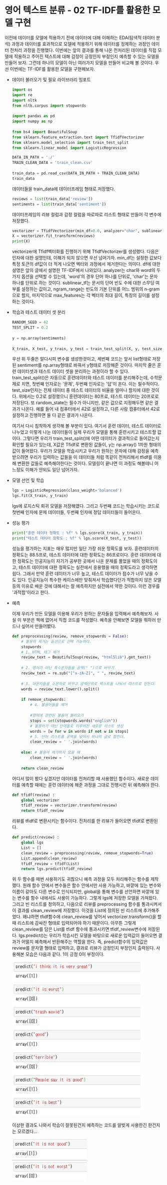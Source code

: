 # 영어 텍스트 분류 - 02 TF-IDF를 활용한 모델 구현



이전에 데이터를 모델에 적용하기 전에 데이터에 대해 이해하는 EDA(탐색적 데이터 분석) 과정과 데이터를 효과적으로 모델에 적용하기 위해 데이터를 정제하는 과정인 데이터 전처리 과정을 진행했다. 이번에는 앞의 결과를 통해 나온 전처리된 데이터를 직접 모델에 적용하고 주어진 텍스트에 대해 감정이 긍정인지 부정인지 예측할 수 있는 모델을 만들어 보자. 그런데 하나의 모델이 아닌 여러가지 모델을 만들어 비교해 볼 것이다. 우선 이번에는 TF-IDF를 활용한 모델을 구현해보자.

- 데이터 불러오기 및 필요 라이브러리 임포트

    ```python
    import os
    import re
    import nltk
    from nltk.corpus import stopwords

    import pandas as pd
    import numpy as np

    from bs4 import BeautifulSoup
    from sklearn.feature_extraction.text import TfidfVectorizer
    from sklearn.model_selection import train_test_split
    from sklearn.linear_model import LogisticRegression
    ```

    ```python
    DATA_IN_PATH = './'
    TRAIN_CLEAN_DATA = 'train_clean.csv'

    train_data = pd.read_csv(DATA_IN_PATH + TRAIN_CLEAN_DATA)
    train_data
    ```

    데이터들을 train_data에 데이터프레임 형태로 저장했다.

    ```python
    reviews = list(train_data['review'])
    sentiments = list(train_data['sentiment'])
    ```

    데이터프레임의 리뷰 컬럼과 감정 컬럼을 따로따로 리스트 형태로 만들어 각 변수에 저장했다.

    ```python
    vectorizer = TfidfVectorizer(min_df=0.0, analyzer="char", sublinear_tf=True, ngram_range=(1, 3), max_features=5000)
    X = vectorizer.fit_transform(reviews)
    print(X)
    ```

    vectorizer에 Tfidf벡터화를 진행하기 위해 TfidfVectorizer를 생성했다. 다음은 인자에 대한 설명인데, 이해가 되지 않으면 우선 넘어가자. min_df는 설정한 값보다 특정 토큰의 df값이 더 적게 나오면 벡터와 과정에서 제거한다는 의미다. df에 대한 설명은 앞의 글에서 설명한 TF-IDF에서 나와있다. analyzer는 char와 word의 두가지 옵션을 선택할 수 있는데, 'word'의 경우 단어 하나를 단위로, 'char'는 문자 하나를 단위로 하는 것이다. sublinear_tf는 문서의 단어 빈도 수에 대한 스무딩 여부를 설정하는 값이고, ngram_range는 빈도의 기본 단위를 어느 범위의 n-gram으로 할지, 마지막으로 max_features는 각 벡터의 최대 길이, 특징의 길이를 설정하는 것이다.

- 학습과 테스트 데이터 셋 분리

    ```python
    RANDOM_SEED = 42
    TEST_SPLIT = 0.2

    y = np.array(sentiments)

    X_train, X_test, y_train, y_test = train_test_split(X, y, test_size=TEST_SPLIT, random_state=RANDOM_SEED)
    ```

    우선 위 두줄은 알다시피 변수를 생성한것이고, 세번째 코드는 앞서 list형태로 저장된 sentiment를 np.array형태로 바꿔서 y형태로 저장해준 것이다. 마지막 줄은 훈련 데이터셋과 테스트 데이터 셋을 분리하는 과정이라 할 수 있다. train_test_split()은 자동으로 훈련데이터와 테스트 데이터를 분리해주는데, 수학문제로 치면, 첫번째 인자로는 '문제', 두번째 인자로는 '답'이 온다. 이는 필수적이다. test_size인자는 전체 데이터 중 테스트 데이터의 비율을 얼마나 할지에 대한 것이다. 위에서는 0.2로 설정했으니 훈련데이터는 80프로, 테스트 데이터는 20프로로 저장된다. 또 random_state는 필수가 아니지만, 같은 값으로 지정해두면 같은 결과가 나온다. 예를 들어 내 컴퓨터에서 42로 설정하고, 다른 사람 컴퓨터에서 42로 설정하고 진행하면 둘 다 같은 결과가 나온다.

    여기서 다시 침착하게 생각해 볼 부분이 있다. 여기서 훈련 데이터, 테스트 데이터로 나누었고 이렇게 나눈 데이터들이 실제 우리가 모델을 통해 훈련시키고 테스트할 값이다. 그렇다면 우리가 train_test_split()에 어떤 데이터가 결과적으로 들어갔는지 확인할 필요가 있는데, X값은 Tfidf로 변환된 값들이, y는 np.array() 1차원 형태의 값이 들어왔다. 우리가 모델을 학습시키고 우리가 원하는 문자에 대해 감정을 예측받으려면 우리가 입력하는 값들을 이 데이터들 처럼 똑같이 전처리해서 tfidf를 이용해 변환한 값들로 예측해야한다는 것이다. 모델링이 끝나면 이 과정도 해볼테니 어느정도 이해가 안되도 일단 넘어가자.

- 모델 선언 및 학습

    ```python
    lgs = LogisticRegression(class_weight='balanced')
    lgs.fit(X_train, y_train)
    ```

    lgs에 로지스틱 회귀 모델을 저장해였다. 그리고 두번째 코드는 학습시키는 코드로 첫번째 인자에 문제 데이터들, 두번째 인자에 정답 데이터들이 들어온다.

- 성능 평가

    ```python
    print("훈련 데이터 정확도 : %f" % lgs.score(X_train, y_train))
    print("테스트 데이터 정확도 : %f" % lgs.score(X_test, y_test))
    ```

    성능을 평가하는 지표는 매우 많지만 일단 가장 쉬운 정확도를 보자. 훈련데이터의 정확도는 88.5프로, 테스트 데이터에 대한 정확도는 86프로이다. 훈련 데이터에 대한 정확도는 인공지능이 자기가 공부한 곳에서 나온 문제를 풀었을 때의 정확도이고, 테스트 데이터에 대한 정확도는 실전에서 응용했을 때의 정확도라고 생각하면 쉽다. 그래서 만약 훈련 데이터가 너무 높고, 테스트 데이터가 점수가 너무 낮을 수도 있다. 인공지능이 특수한 케이스에만 맞춰져서 학습했다던가 적합하지 않은 모델 등의 이유로 배운 것에 대해서는 잘 예측하지만 실전에서 약한 것이다. 이런 경우를 '과적합'이라고 한다.

- 예측

    이제 우리가 만든 모델을 이용해 우리가 원하는 문자들을 입력해서 예측해보자. 사실 이 부분은 책에 없어서 직접 코드를 작성했다. 예측을 안해보면 모델을 뭐하러 만드나 싶어서 만들어봤다.

    ```python
    def preprocessing(review, remove_stopwords = False): 
        # 불용어 제거는 옵션으로 선택 가능하다.
        stopwords
        # 1. HTML 태그 제거
        review_text = BeautifulSoup(review, "html5lib").get_text()	

        # 2. 영어가 아닌 특수문자들을 공백(" ")으로 바꾸기
        review_text = re.sub("[^a-zA-Z]", " ", review_text)

        # 3. 대문자들을 소문자로 바꾸고 공백단위로 텍스트들 나눠서 리스트로 만든다.
        words = review_text.lower().split()

        if remove_stopwords: 
            # 4. 불용어들을 제거
        
            #영어에 관련된 불용어 불러오기
            stops = set(stopwords.words("english"))
            # 불용어가 아닌 단어들로 이루어진 새로운 리스트 생성
            words = [w for w in words if not w in stops]
            # 5. 단어 리스트를 공백을 넣어서 하나의 글로 합친다.	
            clean_review = ' '.join(words)

        else: # 불용어 제거하지 않을 때
            clean_review = ' '.join(words)

        return clean_review
    ```

    어디서 많이 봤다 싶겠지만 데이터를 전처리할 때 사용했던 함수이다. 새로운 데이터를 예측할 때에는 훈련 데이터에 해준 과정을 그대로 진행시킨 뒤 예측해야 한다.

    ```python
    def tfidf(review) :
        global vectorizer
        tfidf_review = vectorizer.transform(review)
        return tfidf_review
    ```

    리뷰를 tfidf로 변환시키는 함수이다. 전처리를 한 리뷰가 들어오면 tfidf로 변환된다.

    ```python
    def predict(review) :
        global lgs
        List = []
        clean_review = preprocessing(review, remove_stopwords=True)
        List.append(clean_review)
        tfidf_review = tfidf(List)
        return lgs.predict(tfidf_review)
    ```

    위 두 함수를 매번 사용하기도 귀찮으니 예측 과정을 모두 처리해주는 함수를 제작했다. 원래 함수 안에서 변수들은 함수 안에서만 사용 가능하고, 바깥에 있는 변수와 이름이 같아도 다른 변수로 인식되지만, global을 통해 변수를 선언하면 바깥에 있는 변수를 함수 내에서도 사용이 가능하다. 그렇게 lgs에 저장한 모델을 가져왔다. 그리고 빈 리스트를 정의하고, 다음으로 리뷰를 preprocessing 함수를 통과시켜서 이 결과를 clean_review에 저장했다. 이것을 List에 정의된 빈 리스트에 추가해주었다. 왜냐하면 tfidf함수에 clean_review를 넣어서 vectorizer.transform()을 할 때 리스트에 감싸진 형태로 입력되어야 하기 때문이다. 아무튼 그렇게 clean_review를 담은 List를 tfidf 함수에 통과시키면 tfidf_review변수에 저장된다. lgs.predict()는 우리가 학습시킨 모델을 바탕으로 새로운 입력값이 들어오면 결과가 어떨지 예측해서 반환해주는 역할을 한다. 즉, predict함수의 입력값은 review를 문자열 형태로 입력하고, 결과로 리뷰가 긍정인지 부정인지 출력된다. 사용해본 모습은 다음과 같다. 1이 긍정 0이 부정이다.

    ![predict1](./images/tfidfPredict1.png)

    이상한 결과도 나와서 학습이 잘못된건지 예측하는 코드를 알밪게 사용한긴 한건지는 모르겠다...

    ![predict2](./images/tfidfPredict2.png)